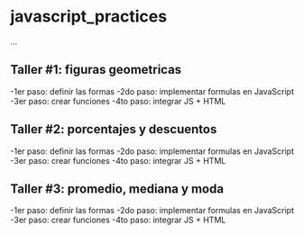 # javascript_practices

...

## Taller #1: figuras geometricas

-1er paso: definir las formas
-2do paso: implementar formulas en JavaScript
-3er paso: crear funciones
-4to paso: integrar JS + HTML

## Taller #2: porcentajes y descuentos

-1er paso: definir las formas
-2do paso: implementar formulas en JavaScript
-3er paso: crear funciones
-4to paso: integrar JS + HTML

## Taller #3: promedio, mediana y moda

-1er paso: definir las formas
-2do paso: implementar formulas en JavaScript
-3er paso: crear funciones
-4to paso: integrar JS + HTML
